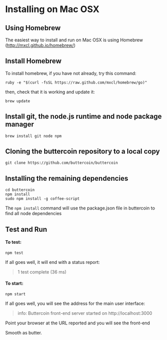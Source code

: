 Installing on Mac OSX
=====================


Using Homebrew
--------------

The easiest way to install and run on Mac OSX is using Homebrew (http://mxcl.github.io/homebrew/)

Install Homebrew
----------------

To install homebrew, if you have not already, try this command:

    ruby -e "$(curl -fsSL https://raw.github.com/mxcl/homebrew/go)"

then, check that it is working and update it:

    brew update

Install git, the node.js runtime and node package manager
-----------

    brew install git node npm

Cloning the buttercoin repository to a local copy
-------------------------------------------------

    git clone https://github.com/buttercoin/buttercoin

Installing the remaining dependencies 
-------------------------------------

    cd buttercoin
    npm install
    sudo npm install -g coffee-script

The `npm install` command will use the package.json file in buttercoin to find all node dependencies

Test and Run
------------

#### To test:

    npm test

If all goes well, it will end with a status report:

>  1 test complete (36 ms)

#### To start:

    npm start

If all goes well, you will see the address for the main user interface:

>info: Buttercoin front-end server started on http://localhost:3000

Point your browser at the URL reported and you will see the front-end

Smooth as butter. 